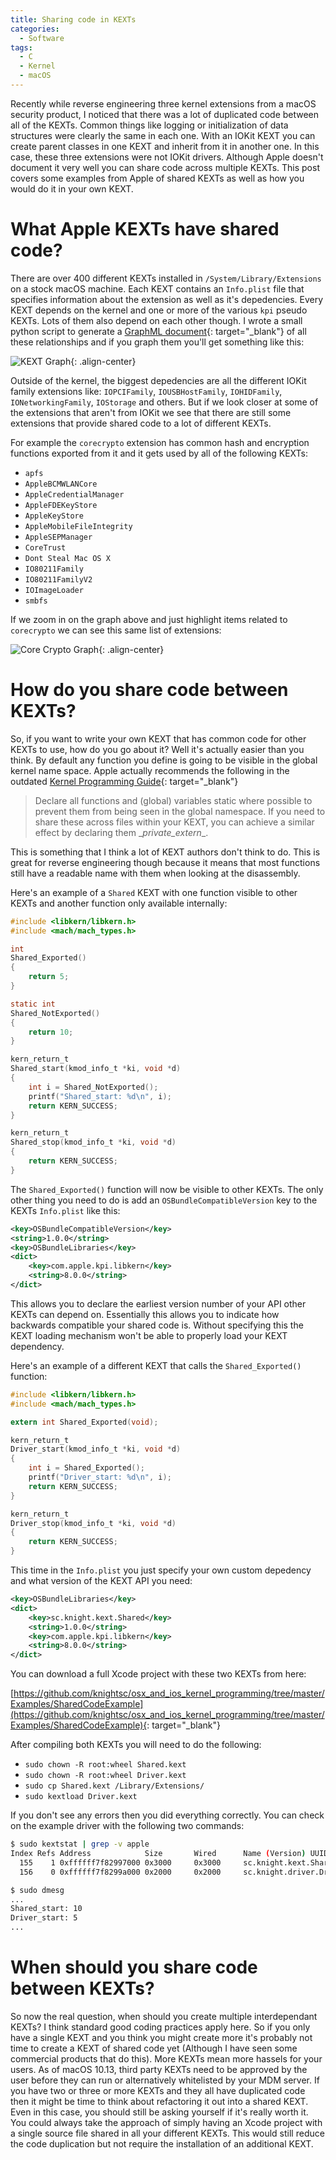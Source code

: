 ```yaml
---
title: Sharing code in KEXTs
categories:
  - Software
tags:
  - C
  - Kernel
  - macOS
---
```


Recently while reverse engineering three kernel extensions from a macOS security product, I noticed that there was a lot of duplicated code between all of the KEXTs. Common things like logging or initialization of data structures were clearly the same in each one. With an IOKit KEXT you can create parent classes in one KEXT and inherit from it in another one. In this case, these three extensions were not IOKit drivers. Although Apple doesn't document it very well you can share code across multiple KEXTs. This post covers some examples from Apple of shared KEXTs as well as how you would do it in your own KEXT.

# What Apple KEXTs have shared code?

There are over 400 different KEXTs installed in `/System/Library/Extensions` on a stock macOS machine. Each KEXT contains an `Info.plist` file that specifies information about the extension as well as it's depedencies. Every KEXT depends on the kernel and one or more of the various `kpi` pseudo KEXTs. Lots of them also depend on each other though. I wrote a small python script to generate a [GraphML document](https://gist.github.com/knightsc/5741e32ce5c59c1e0dbf30fd1ff8ac4b){: target="_blank"} of all these relationships and if you graph them you'll get something like this:

![KEXT Graph](/images/sharing-code-in-kexts-1.png){: .align-center}

Outside of the kernel, the biggest depedencies are all the different IOKit family extensions like: `IOPCIFamily`, `IOUSBHostFamily`, `IOHIDFamily`, `IONetworkingFamily`, `IOStorage` and others. But if we look closer at some of the extensions that aren't from IOKit we see that there are still some extensions that provide shared code to a lot of different KEXTs. 

For example the `corecrypto` extension has common hash and encryption functions exported from it and it gets used by all of the following KEXTs:

* `apfs`
* `AppleBCMWLANCore`
* `AppleCredentialManager`
* `AppleFDEKeyStore`
* `AppleKeyStore`
* `AppleMobileFileIntegrity`
* `AppleSEPManager`
* `CoreTrust`
* `Dont Steal Mac OS X`
* `IO80211Family`
* `IO80211FamilyV2`
* `IOImageLoader`
* `smbfs`

If we zoom in on the graph above and just highlight items related to `corecrypto` we can see this same list of extensions:

![Core Crypto Graph](/images/sharing-code-in-kexts-2.png){: .align-center}

# How do you share code between KEXTs?

So, if you want to write your own KEXT that has common code for other KEXTs to use, how do you go about it? Well it's actually easier than you think. By default any function you define is going to be visible in the global kernel name space. Apple actually recommends the following in the outdated [Kernel Programming Guide](https://developer.apple.com/library/archive/documentation/Darwin/Conceptual/KernelProgramming/style/style.html){: target="_blank"}

>Declare all functions and (global) variables static where possible to prevent them from being seen in the global namespace. If you need to share these across files within your KEXT, you can achieve a similar effect by declaring them \__private_extern__.

This is something that I think a lot of KEXT authors don't think to do. This is great for reverse engineering though because it means that most functions still have a readable name with them when looking at the disassembly.

Here's an example of a `Shared` KEXT with one function visible to other KEXTs and another function only available internally:

```c
#include <libkern/libkern.h>
#include <mach/mach_types.h>

int
Shared_Exported()
{
    return 5;
}

static int
Shared_NotExported()
{
    return 10;
}

kern_return_t
Shared_start(kmod_info_t *ki, void *d)
{
    int i = Shared_NotExported();
    printf("Shared_start: %d\n", i);
    return KERN_SUCCESS;
}

kern_return_t
Shared_stop(kmod_info_t *ki, void *d)
{
    return KERN_SUCCESS;
}
```

The `Shared_Exported()` function will now be visible to other KEXTs. The only other thing you need to do is add an `OSBundleCompatibleVersion` key to the KEXTs `Info.plist` like this:

```xml
<key>OSBundleCompatibleVersion</key>
<string>1.0.0</string>
<key>OSBundleLibraries</key>
<dict>
    <key>com.apple.kpi.libkern</key>
    <string>8.0.0</string>
</dict>
```

This allows you to declare the earliest version number of your API other KEXTs can depend on. Essentially this allows you to indicate how backwards compatible your shared code is. Without specifying this the KEXT loading mechanism won't be able to properly load your KEXT dependency.

Here's an example of a different KEXT that calls the `Shared_Exported()` function:

```c
#include <libkern/libkern.h>
#include <mach/mach_types.h>

extern int Shared_Exported(void);

kern_return_t
Driver_start(kmod_info_t *ki, void *d)
{
    int i = Shared_Exported();
    printf("Driver_start: %d\n", i);
    return KERN_SUCCESS;
}

kern_return_t
Driver_stop(kmod_info_t *ki, void *d)
{
    return KERN_SUCCESS;
}
```

This time in the `Info.plist` you just specify your own custom depedency and what version of the KEXT API you need:

```xml
<key>OSBundleLibraries</key>
<dict>
    <key>sc.knight.kext.Shared</key>
    <string>1.0.0</string>
    <key>com.apple.kpi.libkern</key>
    <string>8.0.0</string>
</dict>
```

You can download a full Xcode project with these two KEXTs from here:

[https://github.com/knightsc/osx_and_ios_kernel_programming/tree/master/Examples/SharedCodeExample](https://github.com/knightsc/osx_and_ios_kernel_programming/tree/master/Examples/SharedCodeExample){: target="_blank"}

After compiling both KEXTs you will need to do the following:

* `sudo chown -R root:wheel Shared.kext`
* `sudo chown -R root:wheel Driver.kext`
* `sudo cp Shared.kext /Library/Extensions/`
* `sudo kextload Driver.kext`

If you don't see any errors then you did everything correctly. You can check on the example driver with the following two commands:

```bash
$ sudo kextstat | grep -v apple
Index Refs Address            Size       Wired      Name (Version) UUID <Linked Against>  
  155    1 0xffffff7f82997000 0x3000     0x3000     sc.knight.kext.Shared (1) 1AB1D921-83D3-3226-936B-EFE323F731C4 <4>
  156    0 0xffffff7f8299a000 0x2000     0x2000     sc.knight.driver.Driver (1) 9675791F-B76B-3EA9-8F05-FED42F38EFC4 <155 4>

$ sudo dmesg
...
Shared_start: 10
Driver_start: 5
...
```

# When should you share code between KEXTs?

So now the real question, when should you create multiple interdependant KEXTs? I think standard good coding practices apply here. So if you only have a single KEXT and you think you might create more it's probably not time to create a KEXT of shared code yet (Although I have seen some commercial products that do this). More KEXTs mean more hassels for your users. As of macOS 10.13, third party KEXTs need to be approved by the user before they can run or alternatively whitelisted by your MDM server. If you have two or three or more KEXTs and they all have duplicated code then it might be time to think about refactoring it out into a shared KEXT. Even in this case, you should still be asking yourself if it's really worth it. You could always take the approach of simply having an Xcode project with a single source file shared in all your different KEXTs. This would still reduce the code duplication but not require the installation of an additional KEXT.
